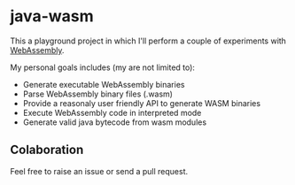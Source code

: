 java-wasm
=========

This a playground project in which I'll perform a couple of experiments with [WebAssembly](https://webassembly.org/).

My personal goals includes (my are not limited to):

- Generate executable WebAssembly binaries
- Parse WebAssembly binary files (.wasm)
- Provide a reasonaly user friendly API to generate WASM binaries
- Execute WebAssembly code in interpreted mode
- Generate valid java bytecode from wasm modules

Colaboration
------------

Feel free to raise an issue or send a pull request.
